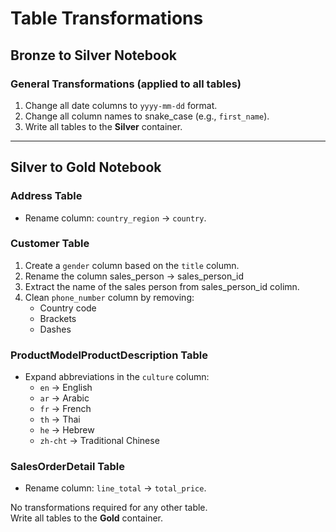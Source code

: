 # Table Transformations

## Bronze to Silver Notebook

### General Transformations (applied to all tables)
1. Change all date columns to `yyyy-mm-dd` format.
2. Change all column names to snake_case (e.g., `first_name`).
3. Write all tables to the **Silver** container.

---

## Silver to Gold Notebook

### Address Table
- Rename column: `country_region` → `country`.

### Customer Table
1. Create a `gender` column based on the `title` column.
2. Rename the column sales_person -> sales_person_id
3. Extract the name of the sales person from sales_person_id colimn.
4. Clean `phone_number` column by removing:
   - Country code
   - Brackets
   - Dashes

### ProductModelProductDescription Table
- Expand abbreviations in the `culture` column:
  - `en` → English  
  - `ar` → Arabic  
  - `fr` → French  
  - `th` → Thai  
  - `he` → Hebrew  
  - `zh-cht` → Traditional Chinese  

### SalesOrderDetail Table
- Rename column: `line_total` → `total_price`.

No transformations required for any other table.  
Write all tables to the **Gold** container.
